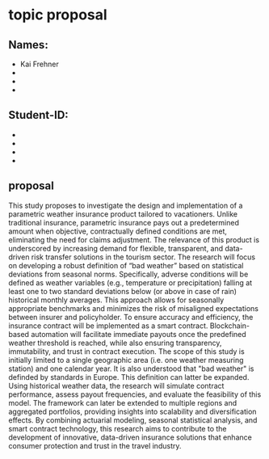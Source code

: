# topic proposal


## Names:
- Kai Frehner 
-
-
-


## Student-ID:
-
-
-
- 

## proposal
This study proposes to investigate the design and implementation of a parametric weather insurance product tailored to vacationers. Unlike traditional insurance, parametric insurance pays out a predetermined amount when objective, contractually defined conditions are met, eliminating the need for claims adjustment. The relevance of this product is underscored by increasing demand for flexible, transparent, and data-driven risk transfer solutions in the tourism sector.
The research will focus on developing a robust definition of “bad weather” based on statistical deviations from seasonal norms. Specifically, adverse conditions will be defined as weather variables (e.g., temperature or precipitation) falling at least one to two standard deviations below (or above in case of rain) historical monthly averages. This approach allows for seasonally appropriate benchmarks and minimizes the risk of misaligned expectations between insurer and policyholder.
To ensure accuracy and efficiency, the insurance contract will be implemented as a smart contract. Blockchain-based automation will facilitate immediate payouts once the predefined weather threshold is reached, while also ensuring transparency, immutability, and trust in contract execution.
The scope of this study is initially limited to a single geographic area (i.e. one weather measuring station) and one calendar year. It is also understood that "bad weather" is definded by standards in Europe. This definition can latter be expanded. Using historical weather data, the research will simulate contract performance, assess payout frequencies, and evaluate the feasibility of this model. The framework can later be extended to multiple regions and aggregated portfolios, providing insights into scalability and diversification effects.
By combining actuarial modeling, seasonal statistical analysis, and smart contract technology, this research aims to contribute to the development of innovative, data-driven insurance solutions that enhance consumer protection and trust in the travel industry.